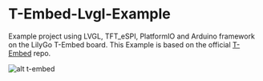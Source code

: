 # T-Embed-Lvgl-Example
 Example project using LVGL, TFT_eSPI, PlatformIO and Arduino framework on the LilyGo T-Embed board. This Example is based on the official [T-Embed](https://github.com/Xinyuan-LilyGO/T-Embed) repo.

![alt t-embed](https://i.imgur.com/M4GEjmn.png)